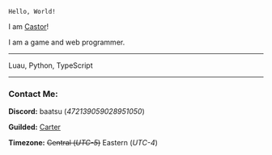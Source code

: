 `Hello, World!`

I am [Castor](https://github.com/cxstor)!

I am a game and web programmer.

---

Luau, Python, TypeScript

---

### Contact Me:

**Discord:** baatsu (*472139059028951050*)

**Guilded:** [Carter](https://www.guilded.gg/u/Carter)

**Timezone:** ~~Central (*UTC-5*)~~ Eastern (*UTC-4*)
